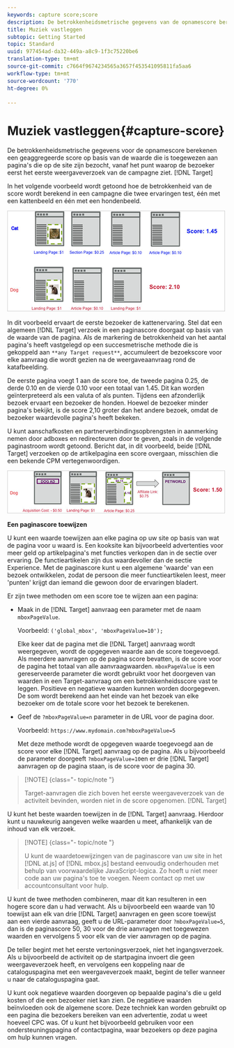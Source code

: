 ```yaml
---
keywords: capture score;score
description: De betrokkenheidsmetrische gegevens van de opnamescore berekenen een geaggregeerde score op basis van de waarde die is toegewezen aan pagina's die op de site zijn bezocht, vanaf het punt waarop de bezoeker de eerste weergave van de campagne in Target Request heeft weergegeven.
title: Muziek vastleggen
subtopic: Getting Started
topic: Standard
uuid: 977454ad-da32-449a-a8c9-1f3c75220be6
translation-type: tm+mt
source-git-commit: c7664f9674234565a3657f453541095811fa5aa6
workflow-type: tm+mt
source-wordcount: '770'
ht-degree: 0%

---
```



# Muziek vastleggen{#capture-score}

De betrokkenheidsmetrische gegevens voor de opnamescore berekenen een geaggregeerde score op basis van de waarde die is toegewezen aan pagina&#39;s die op de site zijn bezocht, vanaf het punt waarop de bezoeker eerst het eerste weergaveverzoek van de campagne ziet. [!DNL Target]

In het volgende voorbeeld wordt getoond hoe de betrokkenheid van de score wordt berekend in een campagne die twee ervaringen test, één met een kattenbeeld en één met een hondenbeeld.

![](assets/example_score.png)

In dit voorbeeld ervaart de eerste bezoeker de kattenervaring. Stel dat een algemeen [!DNL Target] verzoek in een paginascore doorgaat op basis van de waarde van de pagina. Als de markering de betrokkenheid van het aantal pagina&#39;s heeft vastgelegd op een succesmetrische methode die is gekoppeld aan `**any Target request**`, accumuleert de bezoekscore voor elke aanvraag die wordt gezien na de weergaveaanvraag rond de katafbeelding.

De eerste pagina voegt 1 aan de score toe, de tweede pagina 0.25, de derde 0.10 en de vierde 0.10 voor een totaal van 1.45. Dit kan worden geïnterpreteerd als een valuta of als punten. Tijdens een afzonderlijk bezoek ervaart een bezoeker de honden. Hoewel de bezoeker minder pagina&#39;s bekijkt, is de score 2,10 groter dan het andere bezoek, omdat de bezoeker waardevolle pagina&#39;s heeft bekeken.

U kunt aanschafkosten en partnerverbindingsopbrengsten in aanmerking nemen door adboxes en redirecteuren door te geven, zoals in de volgende paginastroom wordt getoond. Bericht dat, in dit voorbeeld, beide [!DNL Target] verzoeken op de artikelpagina een score overgaan, misschien die een bekende CPM vertegenwoordigen.

![](assets/example_score2.png)

**Een paginascore toewijzen**

U kunt een waarde toewijzen aan elke pagina op uw site op basis van wat de pagina voor u waard is. Een kooksite kan bijvoorbeeld advertenties voor meer geld op artikelpagina&#39;s met functies verkopen dan in de sectie over ervaring. De functieartikelen zijn dus waardevoller dan de sectie Experience. Met de paginascore kunt u een algemene &#39;waarde&#39; van een bezoek ontwikkelen, zodat de persoon die meer functieartikelen leest, meer &#39;punten&#39; krijgt dan iemand die gewoon door de ervaringen bladert.

Er zijn twee methoden om een score toe te wijzen aan een pagina:

* Maak in de [!DNL Target] aanvraag een parameter met de naam `mboxPageValue`.

   Voorbeeld: `('global_mbox', 'mboxPageValue=10');`

   Elke keer dat de pagina met die [!DNL Target] aanvraag wordt weergegeven, wordt de opgegeven waarde aan de score toegevoegd. Als meerdere aanvragen op de pagina score bevatten, is de score voor de pagina het totaal van alle aanvraagwaarden. `mboxPageValue` is een gereserveerde parameter die wordt gebruikt voor het doorgeven van waarden in een Target-aanvraag om een betrokkenheidsscore vast te leggen. Positieve en negatieve waarden kunnen worden doorgegeven. De som wordt berekend aan het einde van het bezoek van elke bezoeker om de totale score voor het bezoek te berekenen.

* Geef de `?mboxPageValue=n` parameter in de URL voor de pagina door.

   Voorbeeld: `https://www.mydomain.com?mboxPageValue=5`

   Met deze methode wordt de opgegeven waarde toegevoegd aan de score voor elke [!DNL Target] aanvraag op de pagina. Als u bijvoorbeeld de parameter doorgeeft `?mboxPageValue=10`en er drie [!DNL Target] aanvragen op de pagina staan, is de score voor de pagina 30.

>[!NOTE] {class=&quot;- topic/note &quot;}
>
>Target-aanvragen die zich boven het eerste weergaveverzoek van de activiteit bevinden, worden niet in de score opgenomen. [!DNL Target]

U kunt het beste waarden toewijzen in de [!DNL Target] aanvraag. Hierdoor kunt u nauwkeurig aangeven welke waarden u meet, afhankelijk van de inhoud van elk verzoek.

>[!NOTE] {class=&quot;- topic/note &quot;}
>
>U kunt de waardetoewijzingen van de paginascore van uw site in het [!DNL at.js] of [!DNL mbox.js] bestand eenvoudig onderhouden met behulp van voorwaardelijke JavaScript-logica. Zo hoeft u niet meer code aan uw pagina&#39;s toe te voegen. Neem contact op met uw accountconsultant voor hulp.

U kunt de twee methoden combineren, maar dit kan resulteren in een hogere score dan u had verwacht. Als u bijvoorbeeld een waarde van 10 toewijst aan elk van drie [!DNL Target] aanvragen en geen score toewijst aan een vierde aanvraag, geeft u de URL-parameter door `?mboxPageValue=5`, dan is de paginascore 50, 30 voor de drie aanvragen met toegewezen waarden en vervolgens 5 voor elk van de vier aanvragen op de pagina.

De teller begint met het eerste vertoningsverzoek, niet het ingangsverzoek. Als u bijvoorbeeld de activiteit op de startpagina invoert die geen weergaveverzoek heeft, en vervolgens een koppeling naar de cataloguspagina met een weergaveverzoek maakt, begint de teller wanneer u naar de cataloguspagina gaat.

U kunt ook negatieve waarden doorgeven op bepaalde pagina&#39;s die u geld kosten of die een bezoeker niet kan zien. De negatieve waarden beïnvloeden ook de algemene score. Deze techniek kan worden gebruikt op een pagina die bezoekers bereiken van een advertentie, zodat u weet hoeveel CPC was. Of u kunt het bijvoorbeeld gebruiken voor een ondersteuningspagina of contactpagina, waar bezoekers op deze pagina om hulp kunnen vragen.
